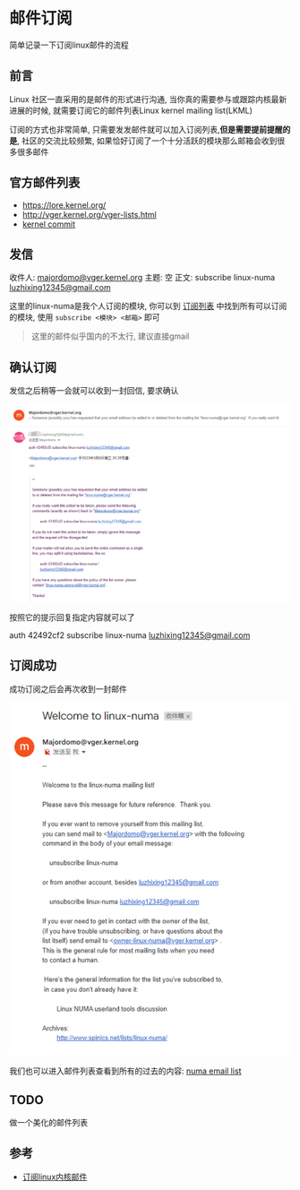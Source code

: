 
# 邮件订阅

简单记录一下订阅linux邮件的流程

## 前言

Linux 社区一直采用的是邮件的形式进行沟通, 当你真的需要参与或跟踪内核最新进展的时候, 就需要订阅它的邮件列表Linux kernel mailing list(LKML)

订阅的方式也非常简单, 只需要发发邮件就可以加入订阅列表,**但是需要提前提醒的是**, 社区的交流比较频繁, 如果恰好订阅了一个十分活跃的模块那么邮箱会收到很多很多邮件

## 官方邮件列表

- https://lore.kernel.org/
- http://vger.kernel.org/vger-lists.html
- [kernel commit](https://git.kernel.org/pub/scm/linux/kernel/git/torvalds/linux.git/)

## 发信

收件人: majordomo@vger.kernel.org
主题: 空
正文: subscribe linux-numa luzhixing12345@gmail.com

这里的linux-numa是我个人订阅的模块, 你可以到 [订阅列表](http://vger.kernel.org/vger-lists.html) 中找到所有可以订阅的模块, 使用 `subscribe <模块> <邮箱>` 即可

> 这里的邮件似乎国内的不太行, 建议直接gmail

## 确认订阅

发信之后稍等一会就可以收到一封回信, 要求确认

![20230313234111](https://raw.githubusercontent.com/learner-lu/picbed/master/20230313234111.png)

按照它的提示回复指定内容就可以了

auth 42492cf2 subscribe linux-numa luzhixing12345@gmail.com

## 订阅成功

成功订阅之后会再次收到一封邮件

![20230313234315](https://raw.githubusercontent.com/learner-lu/picbed/master/20230313234315.png)

我们也可以进入邮件列表查看到所有的过去的内容: [numa email list](https://www.spinics.net/lists/linux-numa/)

## TODO

做一个美化的邮件列表

## 参考

- [订阅linux内核邮件](https://cclinuxer.github.io/2020/08/%E8%AE%A2%E9%98%85linux%E5%86%85%E6%A0%B8%E9%82%AE%E4%BB%B6/)